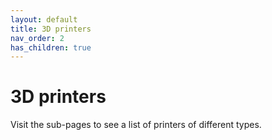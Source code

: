 ```yaml
---
layout: default
title: 3D printers
nav_order: 2
has_children: true
---
```


# 3D printers

Visit the sub-pages to see a list of printers of different types.

